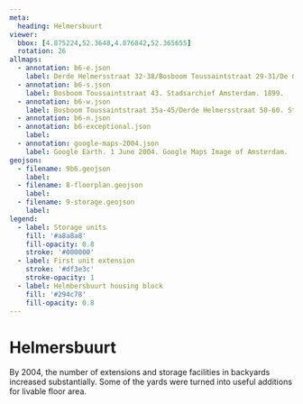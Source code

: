 ```yaml
---
meta:
  heading: Helmersbuurt
viewer:
  bbox: [4.875224,52.3648,4.876842,52.365655]
  rotation: 26
allmaps:
  - annotation: b6-e.json
    label: Derde Helmersstraat 32-38/Bosboom Toussaintstraat 29-31/De Genestetstraat 6-10. Stadsarchief Amsterdam. 1898.
  - annotation: b6-s.json
    label: Bosboom Toussaintstraat 43. Stadsarchief Amsterdam. 1899.
  - annotation: b6-w.json
    label: Bosboom Toussaintstraat 35a-45/Derde Helmersstraat 50-60. Stadsarchief Amsterdam.1899.
  - annotation: b6-n.json
  - annotation: b6-exceptional.json
    label:
  - annotation: google-maps-2004.json
    label: Google Earth. 1 June 2004. Google Maps Image of Amsterdam.
geojson:
  - filename: 9b6.geojson
    label:
  - filename: 8-floorplan.geojson
    label:
  - filename: 9-storage.geojson
    label:
legend:
  - label: Storage units
    fill: '#a8a8a8'
    fill-opacity: 0.8
    stroke: '#000000'
  - label: First unit extension
    stroke: '#df3e3c'
    stroke-opacity: 1
  - label: Helmbersbuurt housing block
    fill: '#294c78'
    fill-opacity: 0.8
---
```

# Helmersbuurt
By 2004, the number of extensions and storage facilities in backyards increased substantially. Some of the yards were turned into useful additions for livable floor area.
